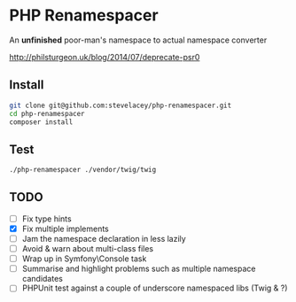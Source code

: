 PHP Renamespacer
================

An **unfinished** poor-man's namespace to actual namespace converter

http://philsturgeon.uk/blog/2014/07/deprecate-psr0

Install
-------

```sh
git clone git@github.com:stevelacey/php-renamespacer.git
cd php-renamespacer
composer install
```

Test
----

```sh
./php-renamespacer ./vendor/twig/twig
```

TODO
----

- [ ] Fix type hints
- [x] Fix multiple implements
- [ ] Jam the namespace declaration in less lazily
- [ ] Avoid & warn about multi-class files
- [ ] Wrap up in Symfony\Console task
- [ ] Summarise and highlight problems such as multiple namespace candidates
- [ ] PHPUnit test against a couple of underscore namespaced libs (Twig & ?)

